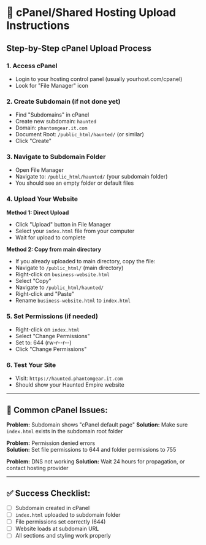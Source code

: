 # 📁 cPanel/Shared Hosting Upload Instructions

## Step-by-Step cPanel Upload Process

### 1. **Access cPanel**
- Login to your hosting control panel (usually yourhost.com/cpanel)
- Look for "File Manager" icon

### 2. **Create Subdomain** (if not done yet)
- Find "Subdomains" in cPanel
- Create new subdomain: `haunted`
- Domain: `phantomgear.it.com` 
- Document Root: `/public_html/haunted/` (or similar)
- Click "Create"

### 3. **Navigate to Subdomain Folder**
- Open File Manager
- Navigate to: `/public_html/haunted/` (your subdomain folder)
- You should see an empty folder or default files

### 4. **Upload Your Website**
**Method 1: Direct Upload**
- Click "Upload" button in File Manager
- Select your `index.html` file from your computer
- Wait for upload to complete

**Method 2: Copy from main directory**
- If you already uploaded to main directory, copy the file:
- Navigate to `/public_html/` (main directory)
- Right-click on `business-website.html`
- Select "Copy"
- Navigate to `/public_html/haunted/`
- Right-click and "Paste"
- Rename `business-website.html` to `index.html`

### 5. **Set Permissions** (if needed)
- Right-click on `index.html`
- Select "Change Permissions"
- Set to: 644 (rw-r--r--)
- Click "Change Permissions"

### 6. **Test Your Site**
- Visit: `https://haunted.phantomgear.it.com`
- Should show your Haunted Empire website

---

## 🚨 Common cPanel Issues:

**Problem:** Subdomain shows "cPanel default page"
**Solution:** Make sure `index.html` exists in the subdomain root folder

**Problem:** Permission denied errors  
**Solution:** Set file permissions to 644 and folder permissions to 755

**Problem:** DNS not working
**Solution:** Wait 24 hours for propagation, or contact hosting provider

---

## ✅ Success Checklist:
- [ ] Subdomain created in cPanel
- [ ] `index.html` uploaded to subdomain folder  
- [ ] File permissions set correctly (644)
- [ ] Website loads at subdomain URL
- [ ] All sections and styling work properly
